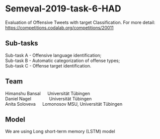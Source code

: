 # Semeval-2019-task-6-HAD
Evaluation of Offensive Tweets with target Classification. For more detail: https://competitions.codalab.org/competitions/20011

## Sub-tasks

Sub-task A - Offensive language identification;  <br/>
Sub-task B - Automatic categorization of offense types; <br/>
Sub-task C - Offense target identification.  <br/>

## Team 
Himanshu Bansal &emsp; Universität Tübingen <br/>
Daniel Nagel &emsp; &emsp; &emsp; Universität Tübingen <br/>
Anita Soloveva &emsp; Lomonosov MSU, Universität Tübingen <br/>

## Model

We are using Long short-term memory (LSTM) model


